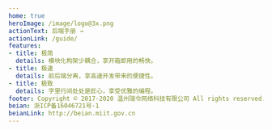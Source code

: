 ```yaml
---
home: true
heroImage: /image/logo@3x.png
actionText: 后端手册 →
actionLink: /guide/
features:
- title: 极简
  details: 模块化构架少耦合，享开箱即用的畅快。
- title: 极速
  details: 前后端分离，享高速开发带来的便捷性。
- title: 极致
  details: 字里行间处处是匠心，享受优雅的编程。
footer: Copyright © 2017-2020 温州瑞令网络科技有限公司 All rights reserved.
beian: 浙ICP备16046721号-1
beianLink: http://beian.miit.gov.cn
---
```

